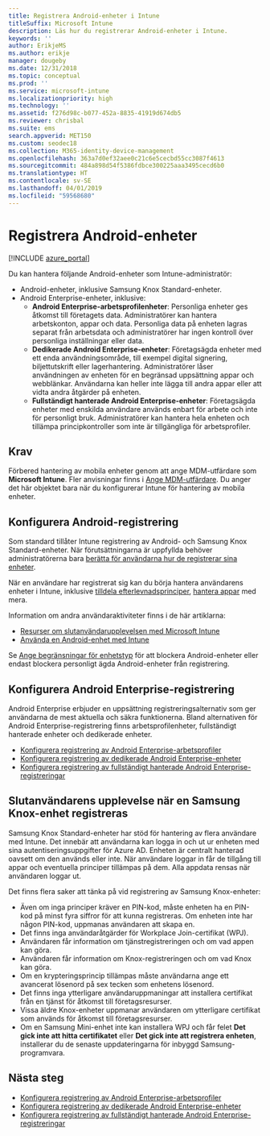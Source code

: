```yaml
---
title: Registrera Android-enheter i Intune
titleSuffix: Microsoft Intune
description: Läs hur du registrerar Android-enheter i Intune.
keywords: ''
author: ErikjeMS
ms.author: erikje
manager: dougeby
ms.date: 12/31/2018
ms.topic: conceptual
ms.prod: ''
ms.service: microsoft-intune
ms.localizationpriority: high
ms.technology: ''
ms.assetid: f276d98c-b077-452a-8835-41919d674db5
ms.reviewer: chrisbal
ms.suite: ems
search.appverid: MET150
ms.custom: seodec18
ms.collection: M365-identity-device-management
ms.openlocfilehash: 363a7d0ef32aee0c21c6e5cecbd55cc3087f4613
ms.sourcegitcommit: 484a898d54f5386fdbce300225aaa3495cecd6b0
ms.translationtype: HT
ms.contentlocale: sv-SE
ms.lasthandoff: 04/01/2019
ms.locfileid: "59568680"
---
```

# <a name="enroll-android-devices"></a>Registrera Android-enheter

[!INCLUDE [azure_portal](./includes/azure_portal.md)]

Du kan hantera följande Android-enheter som Intune-administratör:
- Android-enheter, inklusive Samsung Knox Standard-enheter.
- Android Enterprise-enheter, inklusive:
    - **Android Enterprise-arbetsprofilenheter**: Personliga enheter ges åtkomst till företagets data. Administratörer kan hantera arbetskonton, appar och data. Personliga data på enheten lagras separat från arbetsdata och administratörer har ingen kontroll över personliga inställningar eller data. 
    - **Dedikerade Android Enterprise-enheter**: Företagsägda enheter med ett enda användningsområde, till exempel digital signering, biljettutskrift eller lagerhantering. Administratörer låser användningen av enheten för en begränsad uppsättning appar och webblänkar. Användarna kan heller inte lägga till andra appar eller att vidta andra åtgärder på enheten.
    - **Fullständigt hanterade Android Enterprise-enheter**: Företagsägda enheter med enskilda användare används enbart för arbete och inte för personligt bruk. Administratörer kan hantera hela enheten och tillämpa principkontroller som inte är tillgängliga för arbetsprofiler. 

## <a name="prerequisite"></a>Krav

Förbered hantering av mobila enheter genom att ange MDM-utfärdare som **Microsoft Intune**. Fler anvisningar finns i [Ange MDM-utfärdare](mdm-authority-set.md). Du anger det här objektet bara när du konfigurerar Intune för hantering av mobila enheter.

## <a name="set-up-android-enrollment"></a>Konfigurera Android-registrering

Som standard tillåter Intune registrering av Android- och Samsung Knox Standard-enheter. När förutsättningarna är uppfyllda behöver administratörerna bara [berätta för användarna hur de registrerar sina enheter](/intune-user-help/enroll-your-device-in-intune-android).

När en användare har registrerat sig kan du börja hantera användarens enheter i Intune, inklusive [tilldela efterlevnadsprinciper](compliance-policy-create-android.md), [hantera appar](app-management.md) med mera.

Information om andra användaraktiviteter finns i de här artiklarna:

- [Resurser om slutanvändarupplevelsen med Microsoft Intune](end-user-educate.md)
- [Använda en Android-enhet med Intune](https://docs.microsoft.com/intune-user-help/using-your-android-device-with-intune)

Se [Ange begränsningar för enhetstyp](enrollment-restrictions-set.md) för att blockera Android-enheter eller endast blockera personligt ägda Android-enheter från registrering.

## <a name="set-up-android-enterprise-enrollment"></a>Konfigurera Android Enterprise-registrering

Android Enterprise erbjuder en uppsättning registreringsalternativ som ger användarna de mest aktuella och säkra funktionerna. Bland alternativen för Android Enterprise-registrering finns arbetsprofilenheter, fullständigt hanterade enheter och dedikerade enheter.

- [Konfigurera registrering av Android Enterprise-arbetsprofiler](android-work-profile-enroll.md)
- [Konfigurera registrering av dedikerade Android Enterprise-enheter](android-kiosk-enroll.md)
- [Konfigurera registrering av fullständigt hanterade Android Enterprise-registreringar](android-fully-managed-enroll.md)

## <a name="end-user-experience-when-enrolling-a-samsung-knox-device"></a>Slutanvändarens upplevelse när en Samsung Knox-enhet registreras

Samsung Knox Standard-enheter har stöd för hantering av flera användare med Intune. Det innebär att användarna kan logga in och ut ur enheten med sina autentiseringsuppgifter för Azure AD. Enheten är centralt hanterad oavsett om den används eller inte. När användare loggar in får de tillgång till appar och eventuella principer tillämpas på dem. Alla appdata rensas när användaren loggar ut.

Det finns flera saker att tänka på vid registrering av Samsung Knox-enheter:
-   Även om inga principer kräver en PIN-kod, måste enheten ha en PIN-kod på minst fyra siffror för att kunna registreras. Om enheten inte har någon PIN-kod, uppmanas användaren att skapa en.
-   Det finns inga användaråtgärder för Workplace Join-certifikat (WPJ).
-   Användaren får information om tjänstregistreringen och om vad appen kan göra.
-   Användaren får information om Knox-registreringen och om vad Knox kan göra.
-   Om en krypteringsprincip tillämpas måste användarna ange ett avancerat lösenord på sex tecken som enhetens lösenord.
-   Det finns inga ytterligare användaruppmaningar att installera certifikat från en tjänst för åtkomst till företagsresurser.
- Vissa äldre Knox-enheter uppmanar användaren om ytterligare certifikat som används för åtkomst till företagsresurser.
- Om en Samsung Mini-enhet inte kan installera WPJ och får felet **Det gick inte att hitta certifikatet** eller **Det gick inte att registrera enheten**, installerar du de senaste uppdateringarna för inbyggd Samsung-programvara.

## <a name="next-steps"></a>Nästa steg

- [Konfigurera registrering av Android Enterprise-arbetsprofiler](android-work-profile-enroll.md)
- [Konfigurera registrering av dedikerade Android Enterprise-enheter](android-kiosk-enroll.md)
- [Konfigurera registrering av fullständigt hanterade Android Enterprise-registreringar](android-fully-managed-enroll.md)
